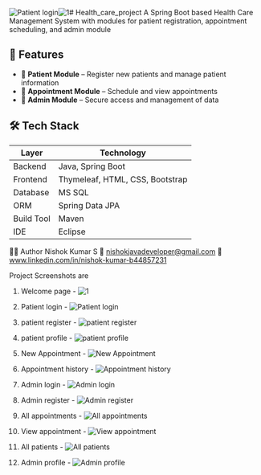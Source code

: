 ![Patient login](https://github.com/user-attachments/assets/c6845d33-d97d-47c4-92df-2090558c3bfe)![1](https://github.com/user-attachments/assets/34142bee-0b3d-458a-920a-13b18edfe718)# Health_care_project
A Spring Boot based Health Care Management System with modules for patient registration, appointment scheduling, and admin module

## 🚀 Features

- 👤 **Patient Module** – Register new patients and manage patient information
- 📅 **Appointment Module** – Schedule and view appointments
- 🔐 **Admin Module** – Secure access and management of data


## 🛠 Tech Stack

| Layer        | Technology                      |
|--------------|---------------------            |
| Backend      | Java, Spring Boot               |
| Frontend     | Thymeleaf, HTML, CSS, Bootstrap |
| Database     | MS SQL                          |
| ORM          | Spring Data JPA                 |
| Build Tool   | Maven                           |
| IDE          | Eclipse                         |

🧑‍💻 Author
Nishok Kumar S
📧 nishokjavadeveloper@gmail.com
🔗 www.linkedin.com/in/nishok-kumar-b44857231

Project Screenshots are

1. Welcome page - ![1](https://github.com/user-attachments/assets/7125450c-4c03-4282-85ef-52c882ddb987)
   
3. Patient login - ![Patient login](https://github.com/user-attachments/assets/678a50c2-a149-4554-a78c-9e59b6991649)


4. patient register - ![patient register](https://github.com/user-attachments/assets/711ade5a-678f-4b99-94c1-aebcf9e39f36)

5. patient profile - ![patient profile](https://github.com/user-attachments/assets/3a7bb93d-46a0-4771-b862-d897d27fef4b)

6. New Appointment - ![New Appointment](https://github.com/user-attachments/assets/27299773-4c2b-4aa1-a01e-ba2ea366ee40)

7. Appointment history - ![Appointment history](https://github.com/user-attachments/assets/01316044-3f93-46f6-bf12-e181254544c3)

8. Admin login - ![Admin login](https://github.com/user-attachments/assets/0a8e1795-cad2-40ab-b918-02a1f00b70df)

9. Admin register - ![Admin register](https://github.com/user-attachments/assets/54f02918-7ce1-4366-8668-54bb7289335f)

10. All appointments - ![All appointments](https://github.com/user-attachments/assets/ce4aad4c-2d0d-4156-996a-633be863d10f)

11. View appointment - ![View appointment](https://github.com/user-attachments/assets/dff5ccc6-d191-4b14-8f0f-f6ee18b9df3d)

12. All patients - ![All patients ](https://github.com/user-attachments/assets/c34edba1-241d-4781-8cc1-af38bad744b0)

13. Admin profile - ![Admin profile](https://github.com/user-attachments/assets/f762aef6-29df-41d3-84a8-0ec8de8d76ef)












